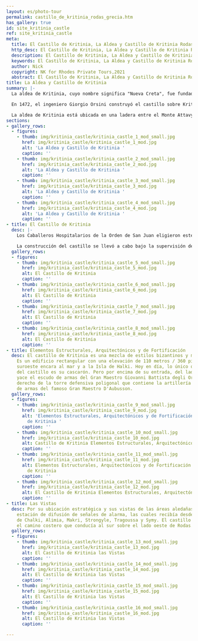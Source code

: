 ```yaml
---
layout: es/photo-tour
permalink: castillo_de_kritinia_rodas_grecia.htm
has_gallery: true
id: site_kritinia_castle
ref: site_kritinia_castle
meta:
  title: El Castillo de Kritinia, La Aldea y Castillo de Kritinia Rodas Grecia
  http_desc: El Castillo de Kritinia, La Aldea y Castillo de Kritinia Rodas Grecia
  description: El Castillo de Kritinia, La Aldea y Castillo de Kritinia Rodas Grecia
  keywords: El Castillo de Kritinia, La Aldea y Castillo de Kritinia Rodas Grecia
  author: Nick
  copyright: NK for Rhodes Private Tours,2021
  abstract: El Castillo de Kritinia, La Aldea y Castillo de Kritinia Rodas Grecia
title: La Aldea y Castillo de Kritinia
summary: |-
  La aldea de Kritinia, cuyo nombre significa "Nueva Creta", fue fundada por algunas de las familia que llegaron como refugiados desde la isla de Creta. El asentamiento estaba ubicado originalmente en la costa, en la ubicación actual de Kamiros Skala, pero después de la era bizantina, se trasladó hacia las colinas para resguardarse de los piratas. En su apogeo, el castillo debió haber sido un refugio para los habitantes de las aldeas aledañas durante los saqueos enemigos. Se tiene una vista panorámica del Mar Egeo desde esas colinas.

  En 1472, el ingeniero Giorgio Orsini construyó el castillo sobre Kritinia, Kastellos, para proteger a los habitantes de la aldea de los ataques perpetrados por las flotas otomanas. El asentamiento ancestral de la costa se hundió con el tiempo.

  La aldea de Kritinia está ubicada en una ladera entre el Monte Attavyros y la costa oeste de la isla de Rodas. Está a 55 km / 34 millas al suroeste de la ciudad de Rodas. A 5 km de Kritinia, al borde del Mar Egeo, se encuentra Kamiros Skala, el lugar del asentamiento original. Tiene un pequeño puerto con servicio de ferry a la isla de Halki.
sections:
- gallery_rows:
  - figures:
    - thumb: img/kritinia_castle/kritinia_castle_1_mod_small.jpg
      href: img/kritinia_castle/kritinia_castle_1_mod.jpg
      alt: 'La Aldea y Castillo de Kritinia '
      caption: ''
    - thumb: img/kritinia_castle/kritinia_castle_2_mod_small.jpg
      href: img/kritinia_castle/kritinia_castle_2_mod.jpg
      alt: 'La Aldea y Castillo de Kritinia '
      caption: ''
    - thumb: img/kritinia_castle/kritinia_castle_3_mod_small.jpg
      href: img/kritinia_castle/kritinia_castle_3_mod.jpg
      alt: 'La Aldea y Castillo de Kritinia '
      caption: ''
    - thumb: img/kritinia_castle/kritinia_castle_4_mod_small.jpg
      href: img/kritinia_castle/kritinia_castle_4_mod.jpg
      alt: 'La Aldea y Castillo de Kritinia '
      caption: ''
- title: El Castillo de Kritinia
  desc: |-
    Los Caballeros Hospitalarios de la Orden de San Juan eligieron este sitio para construir un castillo por su ubicación estratégica. Su vista de 360 grados les permitía a los habitantes monitorear el mar y controlar las actividades de los piratas y enemigos.

    La construcción del castillo se llevó a cabo bajo la supervisión de cuatro Grandes Maestros distintos. El castillo se dividió en tres niveles. Su construcción comenzó en 1472 bajo la autoridad del Gran Maestro Giovanni Battista degli Orsini (1467-1476). El ingeniero original fue el escultor y arquitecto veneciano Giorgio Orsini. El Gran Maestro Pierre D’ Aubusson (1476-1503) contribuyó con la torre y la artillería. El especialista en fortificaciones Basilio Della Scola (también un gran aventurero y mercenario de Vicenza) estuvo en Rodas entre 1520 y 1522, donde se dedicó a fortalecer los fuertes. Finalmente, la construcción del castillo se completó en el siglo XVI bajo el Gran Maestro Fabrizio del Carretto (1513 - 1521).
  gallery_rows:
  - figures:
    - thumb: img/kritinia_castle/kritinia_castle_5_mod_small.jpg
      href: img/kritinia_castle/kritinia_castle_5_mod.jpg
      alt: El Castillo de Kritinia
      caption: ''
    - thumb: img/kritinia_castle/kritinia_castle_6_mod_small.jpg
      href: img/kritinia_castle/kritinia_castle_6_mod.jpg
      alt: El Castillo de Kritinia
      caption: ''
    - thumb: img/kritinia_castle/kritinia_castle_7_mod_small.jpg
      href: img/kritinia_castle/kritinia_castle_7_mod.jpg
      alt: El Castillo de Kritinia
      caption: ''
    - thumb: img/kritinia_castle/kritinia_castle_8_mod_small.jpg
      href: img/kritinia_castle/kritinia_castle_8_mod.jpg
      alt: El Castillo de Kritinia
      caption: ''
- title: Elementos Estructurales, Arquitectónicos y de Fortificación
  desc: El castillo de Kritinia es una mezcla de estilos bizantinos y medievales.
    Es un edificio rectangular con una elevación de 110 metros / 360 pies, y su sección
    suroeste encara al mar y a la Isla de Halki. Hoy en día, lo único que sobrevive
    del castillo es su cascarón. Pero por encima de su entrada, del lado izquierdo,
    yace el escudo de armas del Gran Maestro Giovanni Battista degli Orsini. Del lado
    derecho de la torre defensiva poligonal que contiene la artillería yace el escudo
    de armas del famoso Gran Maestro D'Aubusson.
  gallery_rows:
  - figures:
    - thumb: img/kritinia_castle/kritinia_castle_9_mod_small.jpg
      href: img/kritinia_castle/kritinia_castle_9_mod.jpg
      alt: 'Elementos Estructurales, Arquitectónicos y de Fortificación  Castillo
        de Kritinia '
      caption: ''
    - thumb: img/kritinia_castle/kritinia_castle_10_mod_small.jpg
      href: img/kritinia_castle/kritinia_castle_10_mod.jpg
      alt: Castillo de Kritinia Elementos Estructurales, Arquitectónicos y de Fortificación
      caption: ''
    - thumb: img/kritinia_castle/kritinia_castle_11_mod_small.jpg
      href: img/kritinia_castle/kritinia_castle_11_mod.jpg
      alt: Elementos Estructurales, Arquitectónicos y de Fortificación  El Castillo
        de Kritinia
      caption: ''
    - thumb: img/kritinia_castle/kritinia_castle_12_mod_small.jpg
      href: img/kritinia_castle/kritinia_castle_12_mod.jpg
      alt: El Castillo de Kritinia Elementos Estructurales, Arquitectónicos y de Fortificación
      caption: ''
- title: Las Vistas
  desc: Por su ubicación estratégica y sus vistas de las áreas aledañas, era una importante
    estación de difusión de señales de alarma, las cuales recibía desde las islas
    de Chalki, Alimia, Makri, Strongyle, Tragoussa y Symy. El castillo también controlaba
    el camino costero que conducía al sur sobre el lado oeste de Rodas.
  gallery_rows:
  - figures:
    - thumb: img/kritinia_castle/kritinia_castle_13_mod_small.jpg
      href: img/kritinia_castle/kritinia_castle_13_mod.jpg
      alt: El Castillo de Kritinia las Vistas
      caption: ''
    - thumb: img/kritinia_castle/kritinia_castle_14_mod_small.jpg
      href: img/kritinia_castle/kritinia_castle_14_mod.jpg
      alt: El Castillo de Kritinia las Vistas
      caption: ''
    - thumb: img/kritinia_castle/kritinia_castle_15_mod_small.jpg
      href: img/kritinia_castle/kritinia_castle_15_mod.jpg
      alt: El Castillo de Kritinia las Vistas
      caption: ''
    - thumb: img/kritinia_castle/kritinia_castle_16_mod_small.jpg
      href: img/kritinia_castle/kritinia_castle_16_mod.jpg
      alt: El Castillo de Kritinia las Vistas
      caption: ''

---
```

